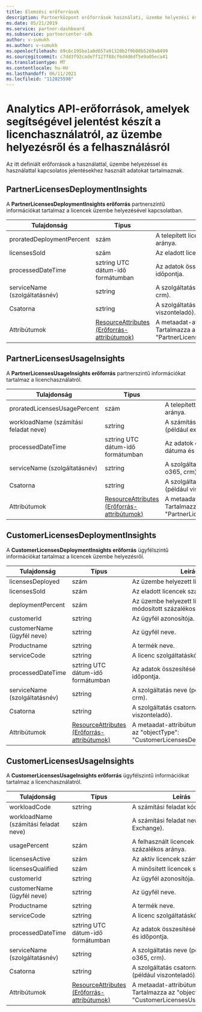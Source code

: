 ```yaml
---
title: Elemzési erőforrások
description: Partnerközpont erőforrások használati, üzembe helyezési és használati adatokat tartalmaznak. Betekintő adatokat tartalmaz a licencek üzembe helyezéséről és használatáról a partnerek és az ügyfelek számára.
ms.date: 05/21/2019
ms.service: partner-dashboard
ms.subservice: partnercenter-sdk
author: v-sumukh
ms.author: v-sumukh
ms.openlocfilehash: 69c6c195ba1a0d657a91320b2f9b08b5269a8499
ms.sourcegitcommit: c7dd3f92cade7f127f88cf6d4d6df5e9a05eca41
ms.translationtype: MT
ms.contentlocale: hu-HU
ms.lasthandoff: 06/11/2021
ms.locfileid: "112025598"
---
```

# <a name="analytics-api-resources-that-help-you-report-on-license-usage-deployment-and-consumption"></a>Analytics API-erőforrások, amelyek segítségével jelentést készít a licenchasználatról, az üzembe helyezésről és a felhasználásról

Az itt definiált erőforrások a használattal, üzembe helyezéssel és használattal kapcsolatos jelentésekhez használt adatokat tartalmaznak.

## <a name="partnerlicensesdeploymentinsights"></a>PartnerLicensesDeploymentInsights

A **PartnerLicensesDeploymentInsights erőforrás** partnerszintű információkat tartalmaz a licencek üzembe helyezésével kapcsolatban.

| Tulajdonság                  | Típus                                                           | Leírás                                                                         |
|---------------------------|----------------------------------------------------------------|-------------------------------------------------------------------------------------|
| proratedDeploymentPercent | szám                                                         | A telepített licencek százalékos aránya.                                                |
| licensesSold              | szám                                                         | Az eladott licencek száma.                                                        |
| processedDateTime         | sztring UTC dátum-idő formátumban                                 | Az adatok összesítésének dátuma és időpontja.                                     |
| serviceName (szolgáltatásnév)               | sztring                                                         | A szolgáltatás neve (például: o365, crm).                                                  |
| Csatorna                   | sztring                                                         | A szolgáltatás csatornaneve (például viszonteladó).                                    |
| Attribútumok                | [ResourceAttributes (Erőforrás-attribútumok)](utility-resources.md#resourceattributes) | A metaadat-attribútumok. Tartalmazza az "objectType": "PartnerLicensesDeploymentInsights" |

## <a name="partnerlicensesusageinsights"></a>PartnerLicensesUsageInsights

A **PartnerLicensesUsageInsights erőforrás** partnerszintű információkat tartalmaz a licenchasználatról.

| Tulajdonság                     | Típus                                                           | Leírás                                                                    |
|------------------------------|----------------------------------------------------------------|--------------------------------------------------------------------------------|
| proratedLicensesUsagePercent | szám                                                         | A telepített licencek százalékos aránya.                                           |
| workloadName (számítási feladat neve)                 | sztring                                                         | A számítási feladat neve (például exchange).                                             |
| processedDateTime            | sztring UTC dátum-idő formátumban                                 | Az adatok összesítésének dátuma és időpontja.                                |
| serviceName (szolgáltatásnév)                  | sztring                                                         | A szolgáltatás neve (például: o365, crm).                                             |
| Csatorna                      | sztring                                                         | A szolgáltatás csatornaneve (például viszonteladó).                               |
| Attribútumok                   | [ResourceAttributes (Erőforrás-attribútumok)](utility-resources.md#resourceattributes) | A metaadat-attribútumok. Tartalmazza az "objectType": "PartnerLicensesUsageInsights" |

## <a name="customerlicensesdeploymentinsights"></a>CustomerLicensesDeploymentInsights

A **CustomerLicensesDeploymentInsights erőforrás** ügyfélszintű információkat tartalmaz a licencek üzembe helyezésről.

| Tulajdonság          | Típus                                                           | Leírás                                                                          |
|-------------------|----------------------------------------------------------------|--------------------------------------------------------------------------------------|
| licensesDeployed  | szám                                                         | Az üzembe helyezett licencek száma.                                                     |
| licensesSold      | szám                                                         | Az eladott licencek száma.                                                         |
| deploymentPercent | szám                                                         | Az üzembe helyezett licencek módosított százalékos aránya.                                        |
| customerId        | sztring                                                         | Az ügyfél azonosítója.                                                             |
| customerName (ügyfél neve)      | sztring                                                         | Az ügyfél neve.                                                                   |
| Productname       | sztring                                                         | A termék neve.                                                                    |
| serviceCode       | sztring                                                         | A licenc szolgáltatáskódja.                                                     |
| processedDateTime | sztring UTC dátum-idő formátumban                                 | Az adatok összesítésének dátuma és időpontja.                                      |
| serviceName (szolgáltatásnév)       | sztring                                                         | A szolgáltatás neve (például: o365, crm).                                                   |
| Csatorna           | sztring                                                         | A szolgáltatás csatornaneve (például viszonteladó).                                     |
| Attribútumok        | [ResourceAttributes (Erőforrás-attribútumok)](utility-resources.md#resourceattributes) | A metaadat-attribútumok. Tartalmazza az "objectType": "CustomerLicensesDeploymentInsights" |

## <a name="customerlicensesusageinsights"></a>CustomerLicensesUsageInsights

A **CustomerLicensesUsageInsights erőforrás** ügyfélszintű információkat tartalmaz a licenchasználatról.

| Tulajdonság          | Típus                                                           | Leírás                                                                     |
|-------------------|----------------------------------------------------------------|---------------------------------------------------------------------------------|
| workloadCode      | sztring                                                         | A számítási feladat kódja.                                                              |
| workloadName (számítási feladat neve)      | szám                                                         | A számítási feladat neve (például: Exchange).                                              |
| usagePercent      | szám                                                         | A felhasznált licencek módosított százalékos aránya.                                       |
| licensesActive    | szám                                                         | Az aktív licencek száma.                                                  |
| licensesQualified | szám                                                         | A minősített licencek száma.                                               |
| customerId        | sztring                                                         | Az ügyfél azonosítója.                                                        |
| customerName (ügyfél neve)      | sztring                                                         | Az ügyfél neve.                                                              |
| Productname       | sztring                                                         | A termék neve.                                                               |
| serviceCode       | sztring                                                         | A licenc szolgáltatáskódja.                                                |
| processedDateTime | sztring UTC dátum-idő formátumban                                 | Az adatok összesítésének dátuma és időpontja.                                 |
| serviceName (szolgáltatásnév)       | sztring                                                         | A szolgáltatás neve (például: o365, crm).                                              |
| Csatorna           | sztring                                                         | A szolgáltatás csatornaneve (például viszonteladó).                                |
| Attribútumok        | [ResourceAttributes (Erőforrás-attribútumok)](utility-resources.md#resourceattributes) | A metaadat-attribútumok. Tartalmazza az "objectType": "CustomerLicensesUsageInsights" |